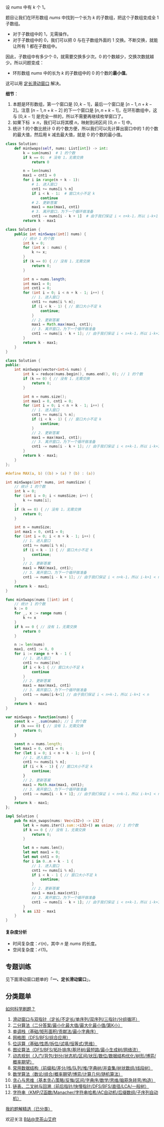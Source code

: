 设 $\textit{nums}$ 中有 $k$ 个 $1$。

题目让我们在环形数组 $\textit{nums}$ 中找到一个长为 $k$ 的子数组，把这个子数组变成全 $1$ 子数组。

- 对于子数组中的 $1$，无需操作。
- 对于子数组中的 $0$，我们可以把 $0$ 与在子数组外面的 $1$ 交换。不断交换，就能让所有 $1$ 都在子数组中。

因此，子数组中有多少个 $0$，就需要交换多少次。$0$ 的个数越少，交换次数就越少。所以问题变成：

- 环形数组 $\textit{nums}$ 中的长为 $k$ 的子数组中的 $0$ 的个数的**最小值**。

这可以用 [定长滑动窗口](https://leetcode.cn/problems/maximum-number-of-vowels-in-a-substring-of-given-length/solutions/2809359/tao-lu-jiao-ni-jie-jue-ding-chang-hua-ch-fzfo/) 解决。

**细节**：

1. 本题是环形数组，第一个窗口是 $[0,k-1]$，最后一个窗口是 $[n-1,n+k-2]$。注意 $[n-1,n+k-2]$ 的下一个窗口是 $[n,n+k-1]$，在环形数组中，这与 $[0,k-1]$ 是完全一样的，所以不需要再继续枚举窗口了。
2. 如果下标 $\ge n$，我们可以将其模 $n$，映射到闭区间 $[0,n-1]$ 中。
3. 统计 $1$ 的个数比统计 $0$ 的个数方便，所以我们可以先计算出窗口中的 $1$ 的个数的最大值，然后用 $k$ 减去最大值，就是 $0$ 的个数的最小值。

```py [sol-Python3]
class Solution:
    def minSwaps(self, nums: List[int]) -> int:
        k = sum(nums)  # 1 的个数
        if k == 0:  # 没有 1，无需交换
            return 0

        n = len(nums)
        max1 = cnt1 = 0
        for i in range(n + k - 1):
            # 1. 进入窗口
            cnt1 += nums[i % n]
            if i < k - 1:  # 窗口大小不足 k
                continue
            # 2. 更新答案
            max1 = max(max1, cnt1)
            # 3. 离开窗口，为下一个循环做准备
            cnt1 -= nums[i - k + 1]  # 由于我们保证 i < n+k-1，所以 i-k+1 < n
        return k - max1
```

```java [sol-Java]
class Solution {
    public int minSwaps(int[] nums) {
        // 统计 1 的个数
        int k = 0;
        for (int x : nums) {
            k += x;
        }
        if (k == 0) { // 没有 1，无需交换
            return 0;
        }

        int n = nums.length;
        int max1 = 0;
        int cnt1 = 0;
        for (int i = 0; i < n + k - 1; i++) {
            // 1. 进入窗口
            cnt1 += nums[i % n];
            if (i < k - 1) { // 窗口大小不足 k
                continue;
            }
            // 2. 更新答案
            max1 = Math.max(max1, cnt1);
            // 3. 离开窗口，为下一个循环做准备
            cnt1 -= nums[i - k + 1]; // 由于我们保证 i < n+k-1，所以 i-k+1 < n
        }
        return k - max1;
    }
}
```

```cpp [sol-C++]
class Solution {
public:
    int minSwaps(vector<int>& nums) {
        int k = reduce(nums.begin(), nums.end(), 0); // 1 的个数
        if (k == 0) { // 没有 1，无需交换
            return 0;
        }

        int n = nums.size();
        int max1 = 0, cnt1 = 0;
        for (int i = 0; i < n + k - 1; i++) {
            // 1. 进入窗口
            cnt1 += nums[i % n];
            if (i < k - 1) { // 窗口大小不足 k
                continue;
            }
            // 2. 更新答案
            max1 = max(max1, cnt1);
            // 3. 离开窗口，为下一个循环做准备
            cnt1 -= nums[i - k + 1]; // 由于我们保证 i < n+k-1，所以 i-k+1 < n
        }
        return k - max1;
    }
};
```

```c [sol-C]
#define MAX(a, b) ((b) > (a) ? (b) : (a))

int minSwaps(int* nums, int numsSize) {
    // 统计 1 的个数
    int k = 0;
    for (int i = 0; i < numsSize; i++) {
        k += nums[i];
    }
    if (k == 0) { // 没有 1，无需交换
        return 0;
    }

    int n = numsSize;
    int max1 = 0, cnt1 = 0;
    for (int i = 0; i < n + k - 1; i++) {
        // 1. 进入窗口
        cnt1 += nums[i % n];
        if (i < k - 1) { // 窗口大小不足 k
            continue;
        }
        // 2. 更新答案
        max1 = MAX(max1, cnt1);
        // 3. 离开窗口，为下一个循环做准备
        cnt1 -= nums[i - k + 1]; // 由于我们保证 i < n+k-1，所以 i-k+1 < n
    }
    return k - max1;
}
```

```go [sol-Go]
func minSwaps(nums []int) int {
	// 统计 1 的个数
	k := 0
	for _, x := range nums {
		k += x
	}
	if k == 0 { // 没有 1，无需交换
		return 0
	}

	n := len(nums)
	max1, cnt1 := 0, 0
	for i := range n + k - 1 {
		// 1. 进入窗口
		cnt1 += nums[i%n]
		if i < k-1 { // 窗口大小不足 k
			continue
		}
		// 2. 更新答案
		max1 = max(max1, cnt1)
		// 3. 离开窗口，为下一个循环做准备
		cnt1 -= nums[i-k+1] // 由于我们保证 i < n+k-1，所以 i-k+1 < n
	}
	return k - max1
}
```

```js [sol-JavaScript]
var minSwaps = function(nums) {
    const k = _.sum(nums); // 1 的个数
    if (k === 0) { // 没有 1，无需交换
        return 0;
    }

    const n = nums.length;
    let max1 = 0, cnt1 = 0;
    for (let i = 0; i < n + k - 1; i++) {
        // 1. 进入窗口
        cnt1 += nums[i % n];
        if (i < k - 1) { // 窗口大小不足 k
            continue;
        }
        // 2. 更新答案
        max1 = Math.max(max1, cnt1);
        // 3. 离开窗口，为下一个循环做准备
        cnt1 -= nums[i - k + 1]; // 由于我们保证 i < n+k-1，所以 i-k+1 < n
    }
    return k - max1;
};
```

```rust [sol-Rust]
impl Solution {
    pub fn min_swaps(nums: Vec<i32>) -> i32 {
        let k = nums.iter().sum::<i32>() as usize; // 1 的个数
        if k == 0 { // 没有 1，无需交换
            return 0;
        }

        let n = nums.len();
        let mut max1 = 0;
        let mut cnt1 = 0;
        for i in 0..n + k - 1 {
            // 1. 进入窗口
            cnt1 += nums[i % n];
            if i < k - 1 { // 窗口大小不足 k
                continue;
            }
            // 2. 更新答案
            max1 = max1.max(cnt1);
            // 3. 离开窗口，为下一个循环做准备
            cnt1 -= nums[i - k + 1]; // 由于我们保证 i < n+k-1，所以 i-k+1 < n
        }
        k as i32 - max1
    }
}
```

#### 复杂度分析

- 时间复杂度：$\mathcal{O}(n)$，其中 $n$ 是 $\textit{nums}$ 的长度。
- 空间复杂度：$\mathcal{O}(1)$。

## 专题训练

见下面滑动窗口题单的「**一、定长滑动窗口**」。

## 分类题单

[如何科学刷题？](https://leetcode.cn/circle/discuss/RvFUtj/)

1. [滑动窗口与双指针（定长/不定长/单序列/双序列/三指针/分组循环）](https://leetcode.cn/circle/discuss/0viNMK/)
2. [二分算法（二分答案/最小化最大值/最大化最小值/第K小）](https://leetcode.cn/circle/discuss/SqopEo/)
3. [单调栈（基础/矩形面积/贡献法/最小字典序）](https://leetcode.cn/circle/discuss/9oZFK9/)
4. [网格图（DFS/BFS/综合应用）](https://leetcode.cn/circle/discuss/YiXPXW/)
5. [位运算（基础/性质/拆位/试填/恒等式/思维）](https://leetcode.cn/circle/discuss/dHn9Vk/)
6. [图论算法（DFS/BFS/拓扑排序/基环树/最短路/最小生成树/网络流）](https://leetcode.cn/circle/discuss/01LUak/)
7. [动态规划（入门/背包/划分/状态机/区间/状压/数位/数据结构优化/树形/博弈/概率期望）](https://leetcode.cn/circle/discuss/tXLS3i/)
8. [常用数据结构（前缀和/差分/栈/队列/堆/字典树/并查集/树状数组/线段树）](https://leetcode.cn/circle/discuss/mOr1u6/)
9. [数学算法（数论/组合/概率期望/博弈/计算几何/随机算法）](https://leetcode.cn/circle/discuss/IYT3ss/)
10. [贪心与思维（基本贪心策略/反悔/区间/字典序/数学/思维/脑筋急转弯/构造）](https://leetcode.cn/circle/discuss/g6KTKL/)
11. [链表、二叉树与回溯（前后指针/快慢指针/DFS/BFS/直径/LCA/一般树）](https://leetcode.cn/circle/discuss/K0n2gO/)
12. [字符串（KMP/Z函数/Manacher/字符串哈希/AC自动机/后缀数组/子序列自动机）](https://leetcode.cn/circle/discuss/SJFwQI/)

[我的题解精选（已分类）](https://github.com/EndlessCheng/codeforces-go/blob/master/leetcode/SOLUTIONS.md)

欢迎关注 [B站@灵茶山艾府](https://space.bilibili.com/206214)
